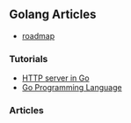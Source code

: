 ## Golang Articles

- [roadmap](https://roadmap.sh/golang)

### Tutorials
- [HTTP server in Go](https://www.digitalocean.com/community/tutorials/how-to-make-an-http-server-in-go)
- [Go Programming Language](https://learnbatta.com/course/golang/)


### Articles


